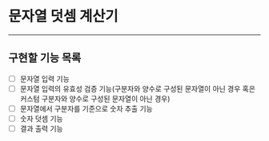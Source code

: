 # 문자열 덧셈 계산기

---

## 구현할 기능 목록
- [ ] 문자열 입력 기능 
- [ ] 문자열 입력의 유효성 검증 기능(구분자와 양수로 구성된 문자열이 아닌 경우 혹은 커스텀 구분자와 양수로 구성된 문자열이 아닌 경우)
- [ ] 문자열에서 구분자를 기준으로 숫자 추출 기능
- [ ] 숫자 덧셈 기능
- [ ] 결과 출력 기능
